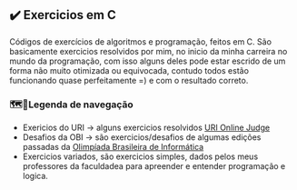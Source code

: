 ## :heavy_check_mark: Exercicios em C
Códigos de exercícios de algoritmos e programação, feitos em C.
São basicamente exercicios resolvidos por mim, no inicio da minha carreira no mundo da programação, com isso alguns deles pode estar escrido de um forma não muito otimizada ou equivocada, contudo todos estão funcionando quase perfeitamente =) e com o resultado correto.

### :world_map::file_folder:Legenda de navegação 
- Exericios do URI -> alguns exercicios resolvidos [URI Online Judge](https://www.urionlinejudge.com.br/judge/en/login)
- Desafios da OBI -> são exercicios/desafios de algumas edições passadas da [Olimpíada Brasileira de Informática](https://olimpiada.ic.unicamp.br/)
- Exercicios variados, são exercicios simples, dados pelos meus professores da faculdadea para apreender e entender programação e logica.
